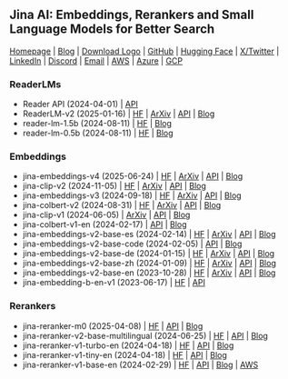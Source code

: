## Jina AI: Embeddings, Rerankers and Small Language Models for Better Search
[Homepage](https://jina.ai) | [Blog](https://jina.ai/news) | [Download Logo](https://jina.ai/logo-Jina-1024.zip) | [GitHub](https://github.com/jina-ai) | [Hugging Face](https://huggingface.co/jinaai) | [X/Twitter](https://x.com/jinaAI_) | [LinkedIn](https://www.linkedin.com/company/jinaai/) | [Discord](https://discord.jina.ai) | [Email](mailto:support@jina.ai) | [AWS](https://aws.amazon.com/marketplace/seller-profile?id=seller-stch2ludm6vgy) | [Azure](https://azuremarketplace.microsoft.com/en-US/marketplace/apps?page=1&search=jina) | [GCP](https://console.cloud.google.com/marketplace/browse?q=jina)


### ReaderLMs

- Reader API (2024-04-01) | [API](https://jina.ai/reader)
- ReaderLM-v2 (2025-01-16) | [HF](https://huggingface.co/jinaai/ReaderLM-v2) | [ArXiv](https://arxiv.org/abs/2503.01151) | [API](https://jina.ai/api-dashboard/reader) | [Blog](https://jina.ai/news/readerlm-v2-frontier-small-language-model-for-html-to-markdown-and-json)
- reader-lm-1.5b (2024-08-11) | [HF](https://huggingface.co/jinaai/reader-lm-1.5b) | [Blog](https://jina.ai/news/reader-lm-small-language-models-for-cleaning-and-converting-html-to-markdown)
- reader-lm-0.5b (2024-08-11) | [HF](https://huggingface.co/jinaai/reader-lm-0.5b) | [Blog](https://jina.ai/news/reader-lm-small-language-models-for-cleaning-and-converting-html-to-markdown)

### Embeddings

- jina-embeddings-v4 (2025-06-24) | [HF](https://huggingface.co/jinaai/jina-embeddings-v4) | [ArXiv](https://arxiv.org/abs/2506.18902) | [API](https://jina.ai/?sui&model=jina-embeddings-v4) | [Blog](https://jina.ai/news/jina-embeddings-v4-universal-embeddings-for-multimodal-multilingual-retrieval)
- jina-clip-v2 (2024-11-05) | [HF](https://huggingface.co/jinaai/jina-clip-v2) | [ArXiv](https://arxiv.org/abs/2412.08802) | [API](https://jina.ai/?sui&model=jina-clip-v2) | [Blog](https://jina.ai/news/jina-clip-v2-multilingual-multimodal-embeddings-for-text-and-images/)
- jina-embeddings-v3 (2024-09-18) | [HF](https://huggingface.co/jinaai/jina-embeddings-v3) | [ArXiv](https://arxiv.org/abs/2409.10173) | [API](https://jina.ai/?sui&model=jina-embeddings-v3) | [Blog](https://jina.ai/news/jina-embeddings-v3-a-frontier-multilingual-embedding-model)
- jina-colbert-v2 (2024-08-31) | [HF](https://huggingface.co/jinaai/jina-colbert-v2) | [ArXiv](https://arxiv.org/abs/2408.16672) | [API](https://jina.ai/?sui&model=jina-colbert-v2) | [Blog](https://jina.ai/news/jina-colbert-v2-multilingual-late-interaction-retriever-for-embedding-and-reranking)
- jina-clip-v1 (2024-06-05) | [ArXiv](https://arxiv.org/abs/2405.20204) | [API](https://jina.ai/?sui&model=jina-clip-v1) | [Blog](https://jina.ai/news/jina-clip-v1-a-truly-multimodal-embeddings-model-for-text-and-image)
- jina-colbert-v1-en (2024-02-17) | [API](https://jina.ai/?sui&model=jina-colbert-v1-en) | [Blog](https://jina.ai/news/what-is-colbert-and-late-interaction-and-why-they-matter-in-search/)
- jina-embeddings-v2-base-es (2024-02-14) | [HF](https://huggingface.co/jinaai/jina-embeddings-v2-base-es) | [ArXiv](https://arxiv.org/abs/2310.19923) | [API](https://jina.ai/?sui&model=jina-embeddings-v2-base-es) | [Blog](https://jina.ai/news/aqui-se-habla-espanol-top-quality-spanish-english-embeddings-and-8k-context)
- jina-embeddings-v2-base-code (2024-02-05) | [API](https://jina.ai/?sui&model=jina-embeddings-v2-base-code) | [Blog](https://jina.ai/news/elevate-your-code-search-with-new-jina-code-embeddings)
- jina-embeddings-v2-base-de (2024-01-15) | [HF](https://huggingface.co/jinaai/jina-embeddings-v2-base-de) | [ArXiv](https://arxiv.org/abs/2310.19923) | [API](https://jina.ai/?sui&model=jina-embeddings-v2-base-de) | [Blog](https://jina.ai/news/ich-bin-ein-berliner-german-english-bilingual-embeddings-with-8k-token-length)
- jina-embeddings-v2-base-zh (2024-01-09) | [HF](https://huggingface.co/jinaai/jina-embeddings-v2-base-zh) | [ArXiv](https://arxiv.org/abs/2310.19923) | [API](https://jina.ai/?sui&model=jina-embeddings-v2-base-zh) | [Blog](https://jina.ai/news/8k-token-length-bilingual-embeddings-break-language-barriers-in-chinese-and-english)
- jina-embeddings-v2-base-en (2023-10-28) | [HF](https://huggingface.co/jinaai/jina-embeddings-v2-base-en) | [ArXiv](https://arxiv.org/abs/2310.19923) | [API](https://jina.ai/?sui&model=jina-embeddings-v2-base-en) | [Blog](https://jina.ai/news/jina-ai-launches-worlds-first-open-source-8k-text-embedding-rivaling-openai)
- jina-embedding-b-en-v1 (2023-06-17) | [HF](https://huggingface.co/jinaai/jina-embedding-b-en-v1) | [API](https://jina.ai/?sui&model=jina-embedding-b-en-v1)

### Rerankers

- jina-reranker-m0 (2025-04-08) | [HF](https://huggingface.co/jinaai/jina-reranker-m0) | [API](https://jina.ai/?sui=reranker&model=jina-reranker-m0) | [Blog](https://jina.ai/news/jina-reranker-m0-multilingual-multimodal-document-reranker)
- jina-reranker-v2-base-multilingual (2024-06-25) | [HF](https://huggingface.co/jinaai/jina-reranker-v2-base-multilingual) | [API](https://jina.ai/?sui=reranker&model=jina-reranker-v2-base-multilingual) | [Blog](https://jina.ai/news/jina-reranker-v2-for-agentic-rag-ultra-fast-multilingual-function-calling-and-code-search)
- jina-reranker-v1-turbo-en (2024-04-18) | [HF](https://huggingface.co/jinaai/jina-reranker-v1-turbo-en) | [API](https://jina.ai/?sui&model=jina-reranker-v1-turbo-en) | [Blog](https://jina.ai/news/smaller-faster-cheaper-jina-rerankers-turbo-and-tiny)
- jina-reranker-v1-tiny-en (2024-04-18) | [HF](https://huggingface.co/jinaai/jina-reranker-v1-tiny-en) | [API](https://jina.ai/?sui&model=jina-reranker-v1-tiny-en) | [Blog](https://jina.ai/news/smaller-faster-cheaper-jina-rerankers-turbo-and-tiny)
- jina-reranker-v1-base-en (2024-02-29) | [HF](https://huggingface.co/jina-ai/jina-reranker-v1-base-en) | [API](https://jina.ai/?sui&model=jina-reranker-v1-base-en) | [Blog](https://jina.ai/news/maximizing-search-relevancy-and-rag-accuracy-with-jina-reranker) | [AWS](https://aws.amazon.com/marketplace/pp/prodview-6dmufr42yb2hi)


